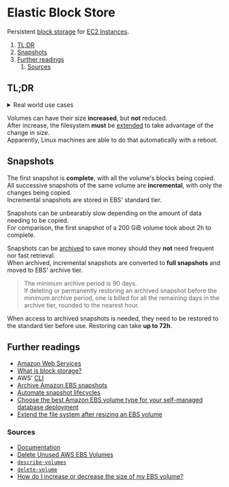 # Elastic Block Store

Persistent [block storage][what is block storage?] for [EC2 Instances][ec2].

1. [TL;DR](#tldr)
1. [Snapshots](#snapshots)
1. [Further readings](#further-readings)
   1. [Sources](#sources)

## TL;DR

<details>
  <summary>Real world use cases</summary>

```sh
# Clean up unused volumes.
aws ec2 describe-volumes --output 'text' --filters 'Name=status,Values=available' \
  --query "Volumes[?CreateTime<'2018-03-31'].VolumeId" \
| xargs -pn '1' aws ec2 delete-volume --volume-id
```

</details>

Volumes can have their size **increased**, but **not** reduced.<br/>
After increase, the filesystem **must** be [extended][Extend the file system after resizing an EBS volume] to take
advantage of the change in size.<br/>
Apparently, Linux machines are able to do that automatically with a reboot.

## Snapshots

The first snapshot is **complete**, with all the volume's blocks being copied. All successive snapshots of the same
volume are **incremental**, with only the changes being copied.<br/>
Incremental snapshots are stored in EBS' standard tier.

Snapshots can be unbearably slow depending on the amount of data needing to be copied.<br/>
For comparison, the first snapshot of a 200 GiB volume took about 2h to complete.

Snapshots can be [archived][archive amazon ebs snapshots] to save money should they **not** need frequent nor fast
retrieval.<br/>
When archived, incremental snapshots are converted to **full snapshots** and moved to EBS' archive tier.

> The minimum archive period is 90 days.<br/>
> If deleting or permanently restoring an archived snapshot before the minimum archive period, one is billed for all the
> remaining days in the archive tier, rounded to the nearest hour.

When access to archived snapshots is needed, they need to be restored to the standard tier before use. Restoring can
take **up to 72h**.

## Further readings

- [Amazon Web Services]
- [What is block storage?]
- AWS' [CLI]
- [Archive Amazon EBS snapshots]
- [Automate snapshot lifecycles]
- [Choose the best Amazon EBS volume type for your self-managed database deployment]
- [Extend the file system after resizing an EBS volume]

### Sources

- [Documentation]
- [Delete Unused AWS EBS Volumes]
- [`describe-volumes`][describe-volumes]
- [`delete-volume`][delete-volume]
- [How do I increase or decrease the size of my EBS volume?]

<!--
  Reference
  ═╬═Time══
  -->

<!-- Knowledge base -->
[amazon web services]: README.md
[cli]: cli.md
[ec2]: ec2.md

<!-- Upstream -->
[archive amazon ebs snapshots]: https://docs.aws.amazon.com/ebs/latest/userguide/snapshot-archive.html
[automate snapshot lifecycles]: https://docs.aws.amazon.com/ebs/latest/userguide/snapshot-ami-policy.html
[choose the best amazon ebs volume type for your self-managed database deployment]: https://aws.amazon.com/blogs/storage/how-to-choose-the-best-amazon-ebs-volume-type-for-your-self-managed-database-deployment/
[delete-volume]: https://docs.aws.amazon.com/cli/latest/reference/ec2/delete-volume.html
[describe-volumes]: https://docs.aws.amazon.com/cli/latest/reference/ec2/describe-volumes.html
[documentation]: https://docs.aws.amazon.com/ebs/
[extend the file system after resizing an ebs volume]: https://docs.aws.amazon.com/ebs/latest/userguide/recognize-expanded-volume-linux.html
[how do i increase or decrease the size of my ebs volume?]: https://repost.aws/knowledge-center/ebs-increase-decrease-volume-size
[what is block storage?]: https://aws.amazon.com/what-is/block-storage/

<!-- Others -->
[delete unused aws ebs volumes]: https://www.nops.io/unused-aws-ebs-volumes/
